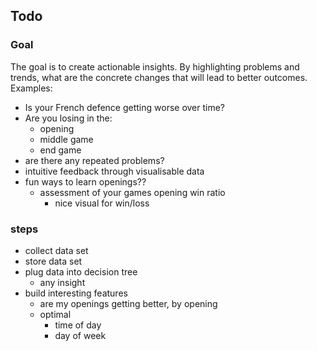 ## Todo

### Goal
The goal is to create actionable insights.
By highlighting problems and trends, what are the concrete changes that will lead to better outcomes.
Examples:
* Is your French defence getting worse over time?
* Are you losing in the:
  * opening
  * middle game
  * end game
* are there any repeated problems?
* intuitive feedback through visualisable data
* fun ways to learn openings??
  * assessment of your games opening win ratio
    * nice visual for win/loss


### steps
* collect data set
* store data set
* plug data into decision tree
  * any insight
* build interesting features
  * are my openings getting better, by opening
  * optimal 
    * time of day 
    * day of week
